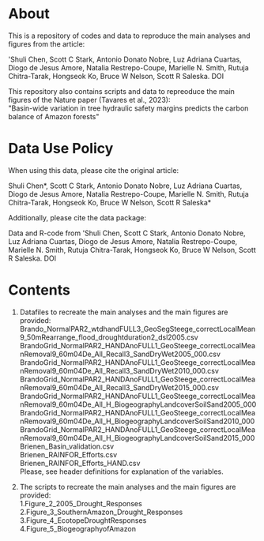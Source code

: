 About
===========

This is a repository of codes and data to reproduce the main analyses and figures from the article:

'Shuli Chen, Scott C Stark, Antonio Donato Nobre, Luz Adriana Cuartas, Diogo de Jesus Amore, Natalia Restrepo-Coupe, Marielle N. Smith, Rutuja Chitra-Tarak, Hongseok Ko, Bruce W Nelson, Scott R Saleska. DOI 

This repository also contains scripts and data to repreoduce the main figures of the Nature paper (Tavares et al., 2023):			
 "Basin-wide variation in tree hydraulic safety margins predicts the carbon balance of Amazon forests"			
			
Data Use Policy
===========			

When using this data, please cite the original article:		

Shuli Chen*, Scott C Stark, Antonio Donato Nobre, Luz Adriana Cuartas, Diogo de Jesus Amore, Natalia Restrepo-Coupe, Marielle N. Smith, Rutuja Chitra-Tarak, Hongseok Ko, Bruce W Nelson, Scott R Saleska*		
			
Additionally, please cite the data package:		

Data and R-code from 'Shuli Chen, Scott C Stark, Antonio Donato Nobre, Luz Adriana Cuartas, Diogo de Jesus Amore, Natalia Restrepo-Coupe, Marielle N. Smith, Rutuja Chitra-Tarak, Hongseok Ko, Bruce W Nelson, Scott R Saleska. DOI 		


Contents
===========
			
1. Datafiles to recreate the main analyses and the main figures are provided:			
	Brando_NormalPAR2_wtdhandFULL3_GeoSegSteege_correctLocalMean9_50mRearrange_flood_droughtduration2_dsl2005.csv		
	BrandoGrid_NormalPAR2_HANDAnoFULL1_GeoSteege_correctLocalMeanRemoval9_60m04De_All_Recall3_SandDryWet2005_000.csv		
	BrandoGrid_NormalPAR2_HANDAnoFULL1_GeoSteege_correctLocalMeanRemoval9_60m04De_All_Recall3_SandDryWet2010_000.csv		
	BrandoGrid_NormalPAR2_HANDAnoFULL1_GeoSteege_correctLocalMeanRemoval9_60m04De_All_Recall3_SandDryWet2015_000.csv		
	BrandoGrid_NormalPAR2_HANDAnoFULL1_GeoSteege_correctLocalMeanRemoval9_60m04De_All_H_BiogeographyLandcoverSoilSand2005_000		
	BrandoGrid_NormalPAR2_HANDAnoFULL1_GeoSteege_correctLocalMeanRemoval9_60m04De_All_H_BiogeographyLandcoverSoilSand2010_000		
	BrandoGrid_NormalPAR2_HANDAnoFULL1_GeoSteege_correctLocalMeanRemoval9_60m04De_All_H_BiogeographyLandcoverSoilSand2015_000		
	Brienen_Basin_validation.csv		
	Brienen_RAINFOR_Efforts.csv		
	Brienen_RAINFOR_Efforts_HAND.csv		
	Please, see header definitions for explanation of the variables. 		
			
2. The scripts to recreate the main analyses and the main figures are provided:			
	1.Figure_2_2005_Drought_Responses		
	2.Figure_3_SouthernAmazon_Drought_Responses		
	3.Figure_4_EcotopeDroughtResponses		
	4.Figure_5_BiogeographyofAmazon
